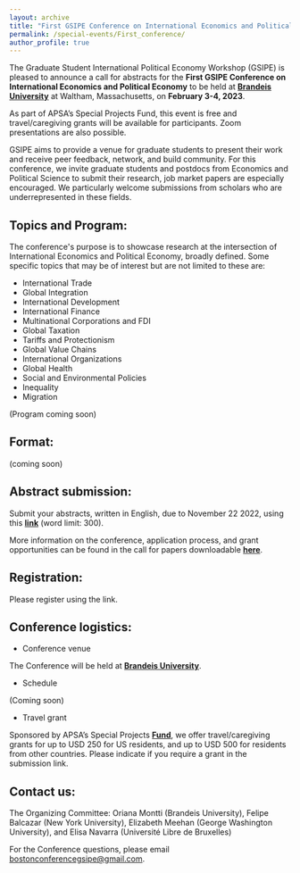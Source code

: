 ```yaml
---
layout: archive
title: "First GSIPE Conference on International Economics and Political Economy"
permalink: /special-events/First_conference/
author_profile: true
---
```


The Graduate Student International Political Economy Workshop (GSIPE) is pleased to announce a call for abstracts for the **First GSIPE Conference on International Economics and Political Economy** to be held at **<a href="https://www.brandeis.edu/">Brandeis University</a>** at Waltham, Massachusetts, on **February 3-4, 2023**.

As part of APSA’s Special Projects Fund, this event is free and travel/caregiving grants will be available for participants. Zoom presentations are also possible.

GSIPE aims to provide a venue for graduate students to present their work and receive peer feedback, network, and build community. For this conference, we invite graduate students and postdocs from Economics and Political Science to submit their research, job market papers are especially encouraged. We particularly welcome submissions from scholars who are underrepresented in these fields.


## Topics and Program:

The conference's purpose is to showcase research at the intersection of International Economics and Political Economy, broadly defined. Some specific topics that may be of interest but are not limited to these are:

- International Trade
- Global Integration
- International Development
- International Finance
- Multinational Corporations and FDI
- Global Taxation
- Tariffs and Protectionism
- Global Value Chains
- International Organizations
- Global Health
- Social and Environmental Policies
- Inequality
- Migration

(Program coming soon)


## Format:
(coming soon)

## Abstract submission:

Submit your abstracts, written in English, due to November 22 2022, using this **<a href="https://docs.google.com/forms/d/e/1FAIpQLScZREeHNsCpmpD8D-E49rkHi_HWfPPCP_1MKd7K15TEsG8ToQ/viewform?vc=0&c=0&w=1&flr=0">link</a>** (word limit: 300).

More information on the conference, application process, and grant opportunities can be found in the call for papers downloadable **<a href="https://drive.google.com/file/d/1BqOaQ-dXkpcQ8Vl60meiawYXAQN6tYIk/view">here</a>**.


## Registration:

Please register using the link.

## Conference logistics:

- Conference venue

The Conference will be held at **<a href="https://www.brandeis.edu/university-events/departments/spaces/index.html">Brandeis University</a>**. 

- Schedule

(Coming soon)

- Travel grant

Sponsored by APSA’s Special Projects **<a href="https://connect.apsanet.org/centennialcenter/fostering-global-research-networks-among-junior-international-political-economy-and-international-economics-scholars/">Fund</a>**, we offer travel/caregiving grants for up to USD 250 for US residents, and up to USD 500 for residents from other countries. Please indicate if you require a grant in the submission link.

## Contact us:
The Organizing Committee: Oriana Montti (Brandeis University), Felipe Balcazar (New York University), Elizabeth Meehan (George Washington University), and Elisa Navarra (Université Libre de Bruxelles)

For the Conference questions, please email bostonconferencegsipe@gmail.com.

